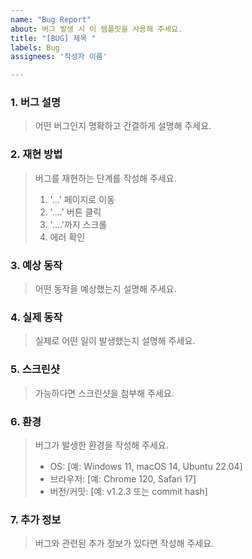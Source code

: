 ```yaml
---
name: "Bug Report"
about: 버그 발생 시 이 템플릿을 사용해 주세요.
title: "[BUG] 제목 "
labels: Bug
assignees: '작성자 이름'

---
```


### 1. 버그 설명
> 어떤 버그인지 명확하고 간결하게 설명해 주세요.

### 2. 재현 방법
> 버그를 재현하는 단계를 작성해 주세요.
> 1. '...' 페이지로 이동
> 2. '....' 버튼 클릭
> 3. '....'까지 스크롤
> 4. 에러 확인

### 3. 예상 동작
> 어떤 동작을 예상했는지 설명해 주세요.

### 4. 실제 동작
> 실제로 어떤 일이 발생했는지 설명해 주세요.

### 5. 스크린샷
> 가능하다면 스크린샷을 첨부해 주세요.

### 6. 환경
> 버그가 발생한 환경을 작성해 주세요.
> - OS: [예: Windows 11, macOS 14, Ubuntu 22.04]
> - 브라우저: [예: Chrome 120, Safari 17]
> - 버전/커밋: [예: v1.2.3 또는 commit hash]

### 7. 추가 정보
> 버그와 관련된 추가 정보가 있다면 작성해 주세요.
